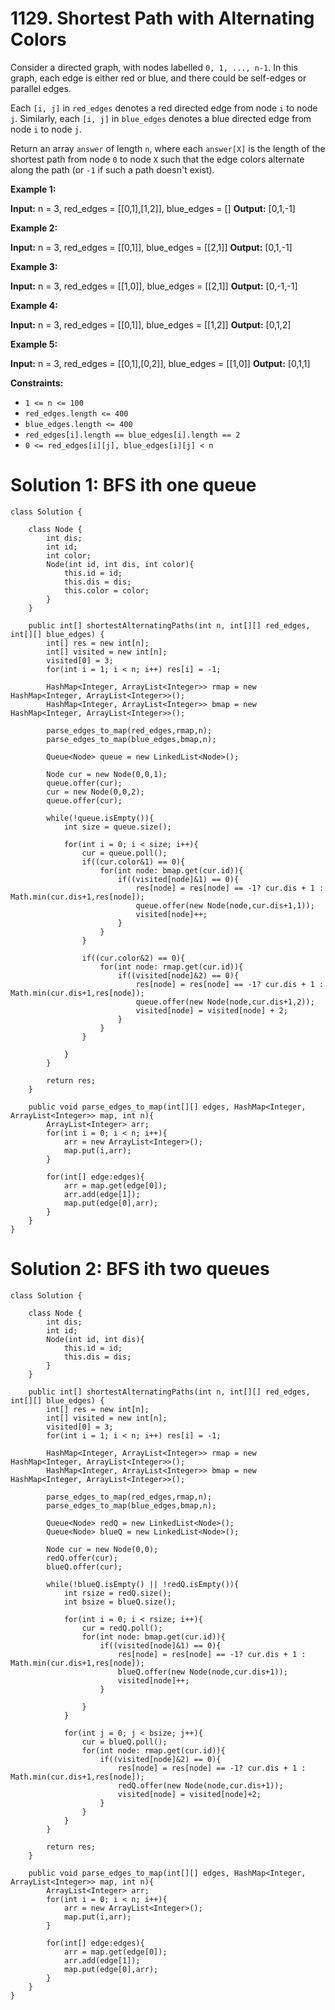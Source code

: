 # 1129. Shortest Path with Alternating Colors
Consider a directed graph, with nodes labelled  `0, 1, ..., n-1`. In this graph, each edge is either red or blue, and there could be self-edges or parallel edges.

Each  `[i, j]`  in  `red_edges`  denotes a red directed edge from node  `i`  to node  `j`. Similarly, each  `[i, j]`  in  `blue_edges`  denotes a blue directed edge from node  `i`  to node  `j`.

Return an array  `answer` of length  `n`, where each `answer[X]` is the length of the shortest path from node  `0` to node  `X` such that the edge colors alternate along the path (or  `-1`  if such a path doesn't exist).

**Example 1:**

**Input:** n = 3, red_edges = [[0,1],[1,2]], blue_edges = []
**Output:** [0,1,-1]

**Example 2:**

**Input:** n = 3, red_edges = [[0,1]], blue_edges = [[2,1]]
**Output:** [0,1,-1]

**Example 3:**

**Input:** n = 3, red_edges = [[1,0]], blue_edges = [[2,1]]
**Output:** [0,-1,-1]

**Example 4:**

**Input:** n = 3, red_edges = [[0,1]], blue_edges = [[1,2]]
**Output:** [0,1,2]

**Example 5:**

**Input:** n = 3, red_edges = [[0,1],[0,2]], blue_edges = [[1,0]]
**Output:** [0,1,1]

**Constraints:**

-   `1 <= n <= 100`
-   `red_edges.length <= 400`
-   `blue_edges.length <= 400`
-   `red_edges[i].length == blue_edges[i].length == 2`
-   `0 <= red_edges[i][j], blue_edges[i][j] < n`


# Solution 1: BFS ith one queue
```
class Solution {
    
    class Node {
        int dis;
        int id;
        int color;
        Node(int id, int dis, int color){
            this.id = id;
            this.dis = dis;
            this.color = color;
        }
    }
    
    public int[] shortestAlternatingPaths(int n, int[][] red_edges, int[][] blue_edges) {
        int[] res = new int[n];
        int[] visited = new int[n];
        visited[0] = 3;
        for(int i = 1; i < n; i++) res[i] = -1;
        
        HashMap<Integer, ArrayList<Integer>> rmap = new HashMap<Integer, ArrayList<Integer>>();
        HashMap<Integer, ArrayList<Integer>> bmap = new HashMap<Integer, ArrayList<Integer>>();
        
        parse_edges_to_map(red_edges,rmap,n);
        parse_edges_to_map(blue_edges,bmap,n);
        
        Queue<Node> queue = new LinkedList<Node>();
        
        Node cur = new Node(0,0,1);
        queue.offer(cur);
        cur = new Node(0,0,2);
        queue.offer(cur);
        
        while(!queue.isEmpty()){
            int size = queue.size();
            
            for(int i = 0; i < size; i++){
                cur = queue.poll();
                if((cur.color&1) == 0){
                    for(int node: bmap.get(cur.id)){
                        if((visited[node]&1) == 0){
                            res[node] = res[node] == -1? cur.dis + 1 : Math.min(cur.dis+1,res[node]);
                            queue.offer(new Node(node,cur.dis+1,1));    
                            visited[node]++;
                        }
                    }
                }
                
                if((cur.color&2) == 0){
                    for(int node: rmap.get(cur.id)){
                        if((visited[node]&2) == 0){
                            res[node] = res[node] == -1? cur.dis + 1 : Math.min(cur.dis+1,res[node]);
                            queue.offer(new Node(node,cur.dis+1,2));    
                            visited[node] = visited[node] + 2;
                        }
                    }    
                }
                
            }
        }
        
        return res;
    }
    
    public void parse_edges_to_map(int[][] edges, HashMap<Integer, ArrayList<Integer>> map, int n){
        ArrayList<Integer> arr;
        for(int i = 0; i < n; i++){
            arr = new ArrayList<Integer>();
            map.put(i,arr);
        }
        
        for(int[] edge:edges){
            arr = map.get(edge[0]);
            arr.add(edge[1]);
            map.put(edge[0],arr);
        }
    }
}
```

# Solution 2: BFS ith two queues
```
class Solution {
    
    class Node {
        int dis;
        int id;
        Node(int id, int dis){
            this.id = id;
            this.dis = dis;
        }
    }
    
    public int[] shortestAlternatingPaths(int n, int[][] red_edges, int[][] blue_edges) {
        int[] res = new int[n];
        int[] visited = new int[n];
        visited[0] = 3;
        for(int i = 1; i < n; i++) res[i] = -1;
        
        HashMap<Integer, ArrayList<Integer>> rmap = new HashMap<Integer, ArrayList<Integer>>();
        HashMap<Integer, ArrayList<Integer>> bmap = new HashMap<Integer, ArrayList<Integer>>();
        
        parse_edges_to_map(red_edges,rmap,n);
        parse_edges_to_map(blue_edges,bmap,n);
        
        Queue<Node> redQ = new LinkedList<Node>();
        Queue<Node> blueQ = new LinkedList<Node>();
        
        Node cur = new Node(0,0);
        redQ.offer(cur);
        blueQ.offer(cur);
        
        while(!blueQ.isEmpty() || !redQ.isEmpty()){
            int rsize = redQ.size();
            int bsize = blueQ.size();
            
            for(int i = 0; i < rsize; i++){
                cur = redQ.poll();
                for(int node: bmap.get(cur.id)){
                    if((visited[node]&1) == 0){
                        res[node] = res[node] == -1? cur.dis + 1 : Math.min(cur.dis+1,res[node]);
                        blueQ.offer(new Node(node,cur.dis+1));    
                        visited[node]++;
                    }
                    
                }
            }
            
            for(int j = 0; j < bsize; j++){
                cur = blueQ.poll();
                for(int node: rmap.get(cur.id)){
                    if((visited[node]&2) == 0){
                        res[node] = res[node] == -1? cur.dis + 1 : Math.min(cur.dis+1,res[node]);
                        redQ.offer(new Node(node,cur.dis+1));
                        visited[node] = visited[node]+2;
                    }
                }
            }
        }
        
        return res;
    }
    
    public void parse_edges_to_map(int[][] edges, HashMap<Integer, ArrayList<Integer>> map, int n){
        ArrayList<Integer> arr;
        for(int i = 0; i < n; i++){
            arr = new ArrayList<Integer>();
            map.put(i,arr);
        }
        
        for(int[] edge:edges){
            arr = map.get(edge[0]);
            arr.add(edge[1]);
            map.put(edge[0],arr);
        }
    }
}
```